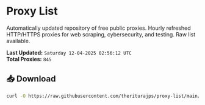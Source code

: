 # Proxy List

Automatically updated repository of free public proxies. Hourly refreshed HTTP/HTTPS proxies for web scraping, cybersecurity, and testing. Raw list available.

**Last Updated:** `Saturday 12-04-2025 02:56:12 UTC`  
**Total Proxies:** `845`

## 📥 Download
```bash
curl -O https://raw.githubusercontent.com/theriturajps/proxy-list/main/proxies.txt
